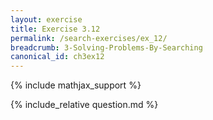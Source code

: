 ```yaml
---
layout: exercise
title: Exercise 3.12
permalink: /search-exercises/ex_12/
breadcrumb: 3-Solving-Problems-By-Searching
canonical_id: ch3ex12
---
```


{% include mathjax_support %}
<div id="hiddden">{% include_relative question.md %}</div>